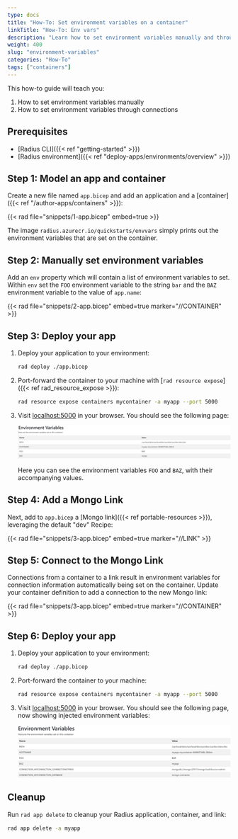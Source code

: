 ```yaml
---
type: docs
title: "How-To: Set environment variables on a container"
linkTitle: "How-To: Env vars"
description: "Learn how to set environment variables manually and through connections"
weight: 400
slug: "environment-variables"
categories: "How-To"
tags: ["containers"]
---
```


This how-to guide will teach you:

1. How to set environment variables manually
1. How to set environment variables through connections

## Prerequisites

- [Radius CLI]({{< ref "getting-started" >}})
- [Radius environment]({{< ref "deploy-apps/environments/overview" >}})

## Step 1: Model an app and container

Create a new file named `app.bicep` and add an application and a [container]({{< ref "/author-apps/containers" >}}):

{{< rad file="snippets/1-app.bicep" embed=true >}}

The image `radius.azurecr.io/quickstarts/envvars` simply prints out the environment variables that are set on the container.

## Step 2: Manually set environment variables

Add an `env` property which will contain a list of environment variables to set. Within `env` set the `FOO` environment variable to the string `bar` and the `BAZ` environment variable to the value of `app.name`:
   
{{< rad file="snippets/2-app.bicep" embed=true marker="//CONTAINER" >}}

## Step 3: Deploy your app

1. Deploy your application to your environment:

   ```bash
   rad deploy ./app.bicep
   ```
1. Port-forward the container to your machine with [`rad resource expose`]({{< ref rad_resource_expose >}}):

    ```bash
    rad resource expose containers mycontainer -a myapp --port 5000
    ```
1. Visit [localhost:5000](http://localhost:5000) in your browser. You should see the following page:

   <img src="screenshot.jpg" alt="Screenshot of the app printing the environment variables" width=1000px />

   Here you can see the environment variables `FOO` and `BAZ`, with their accompanying values.

## Step 4: Add a Mongo Link

Next, add to `app.bicep` a [Mongo link]({{< ref portable-resources >}}), leveraging the default "dev" Recipe:

{{< rad file="snippets/3-app.bicep" embed=true marker="//LINK" >}}

## Step 5: Connect to the Mongo Link

Connections from a container to a link result in environment variables for connection information automatically being set on the container. Update your container definition to add a connection to the new Mongo link:

{{< rad file="snippets/3-app.bicep" embed=true marker="//CONTAINER" >}}

## Step 6: Deploy your app

1. Deploy your application to your environment:

   ```bash
   rad deploy ./app.bicep
   ```
1. Port-forward the container to your machine:

    ```bash
    rad resource expose containers mycontainer -a myapp --port 5000
    ```
1. Visit [localhost:5000](http://localhost:5000) in your browser. You should see the following page, now showing injected environment variables:

   <img src="screenshot-all.jpg" alt="Screenshot of the app printing all the environment variables" width=1000px />

## Cleanup

Run `rad app delete` to cleanup your Radius application, container, and link:

```bash
rad app delete -a myapp
```
